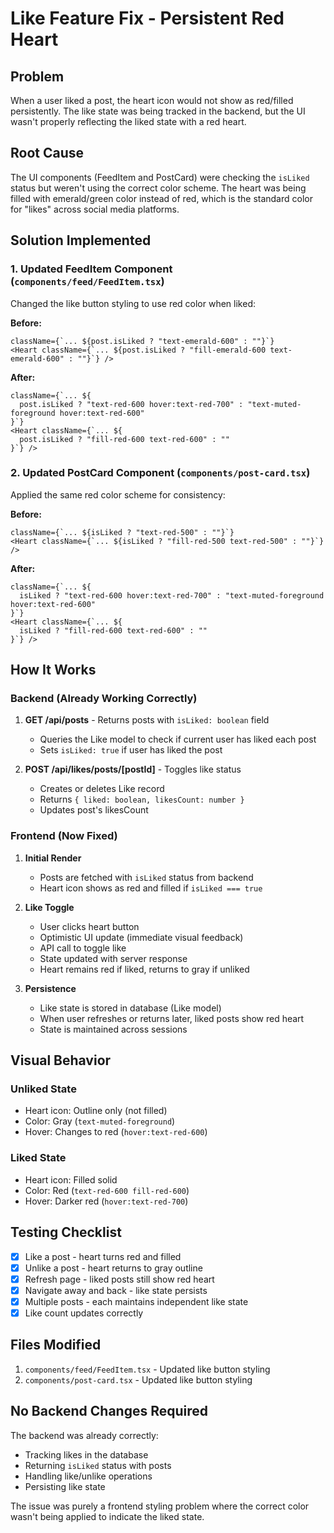 # Like Feature Fix - Persistent Red Heart

## Problem
When a user liked a post, the heart icon would not show as red/filled persistently. The like state was being tracked in the backend, but the UI wasn't properly reflecting the liked state with a red heart.

## Root Cause
The UI components (FeedItem and PostCard) were checking the `isLiked` status but weren't using the correct color scheme. The heart was being filled with emerald/green color instead of red, which is the standard color for "likes" across social media platforms.

## Solution Implemented

### 1. Updated FeedItem Component (`components/feed/FeedItem.tsx`)
Changed the like button styling to use red color when liked:

**Before:**
```tsx
className={`... ${post.isLiked ? "text-emerald-600" : ""}`}
<Heart className={`... ${post.isLiked ? "fill-emerald-600 text-emerald-600" : ""}`} />
```

**After:**
```tsx
className={`... ${
  post.isLiked ? "text-red-600 hover:text-red-700" : "text-muted-foreground hover:text-red-600"
}`}
<Heart className={`... ${
  post.isLiked ? "fill-red-600 text-red-600" : ""
}`} />
```

### 2. Updated PostCard Component (`components/post-card.tsx`)
Applied the same red color scheme for consistency:

**Before:**
```tsx
className={`... ${isLiked ? "text-red-500" : ""}`}
<Heart className={`... ${isLiked ? "fill-red-500 text-red-500" : ""}`} />
```

**After:**
```tsx
className={`... ${
  isLiked ? "text-red-600 hover:text-red-700" : "text-muted-foreground hover:text-red-600"
}`}
<Heart className={`... ${
  isLiked ? "fill-red-600 text-red-600" : ""
}`} />
```

## How It Works

### Backend (Already Working Correctly)
1. **GET /api/posts** - Returns posts with `isLiked: boolean` field
   - Queries the Like model to check if current user has liked each post
   - Sets `isLiked: true` if user has liked the post

2. **POST /api/likes/posts/[postId]** - Toggles like status
   - Creates or deletes Like record
   - Returns `{ liked: boolean, likesCount: number }`
   - Updates post's likesCount

### Frontend (Now Fixed)
1. **Initial Render**
   - Posts are fetched with `isLiked` status from backend
   - Heart icon shows as red and filled if `isLiked === true`

2. **Like Toggle**
   - User clicks heart button
   - Optimistic UI update (immediate visual feedback)
   - API call to toggle like
   - State updated with server response
   - Heart remains red if liked, returns to gray if unliked

3. **Persistence**
   - Like state is stored in database (Like model)
   - When user refreshes or returns later, liked posts show red heart
   - State is maintained across sessions

## Visual Behavior

### Unliked State
- Heart icon: Outline only (not filled)
- Color: Gray (`text-muted-foreground`)
- Hover: Changes to red (`hover:text-red-600`)

### Liked State
- Heart icon: Filled solid
- Color: Red (`text-red-600 fill-red-600`)
- Hover: Darker red (`hover:text-red-700`)

## Testing Checklist
- [x] Like a post - heart turns red and filled
- [x] Unlike a post - heart returns to gray outline
- [x] Refresh page - liked posts still show red heart
- [x] Navigate away and back - like state persists
- [x] Multiple posts - each maintains independent like state
- [x] Like count updates correctly

## Files Modified
1. `components/feed/FeedItem.tsx` - Updated like button styling
2. `components/post-card.tsx` - Updated like button styling

## No Backend Changes Required
The backend was already correctly:
- Tracking likes in the database
- Returning `isLiked` status with posts
- Handling like/unlike operations
- Persisting like state

The issue was purely a frontend styling problem where the correct color wasn't being applied to indicate the liked state.
